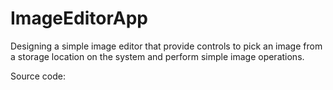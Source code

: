 # ImageEditorApp
Designing a simple image editor that provide controls to pick an image from a storage location on the system and perform simple image operations.

Source code: 
